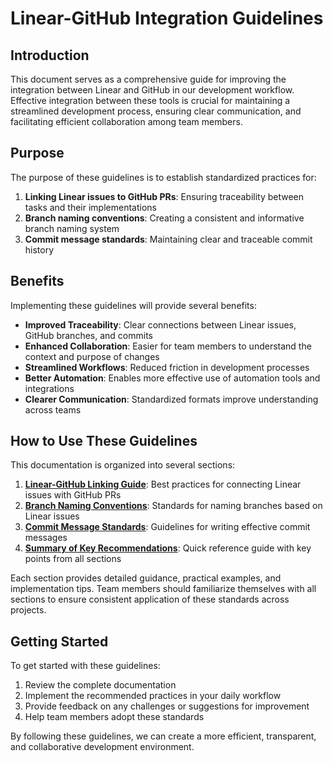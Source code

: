 # Linear-GitHub Integration Guidelines

## Introduction

This document serves as a comprehensive guide for improving the integration between Linear and GitHub in our development workflow. Effective integration between these tools is crucial for maintaining a streamlined development process, ensuring clear communication, and facilitating efficient collaboration among team members.

## Purpose

The purpose of these guidelines is to establish standardized practices for:

1. **Linking Linear issues to GitHub PRs**: Ensuring traceability between tasks and their implementations
2. **Branch naming conventions**: Creating a consistent and informative branch naming system
3. **Commit message standards**: Maintaining clear and traceable commit history

## Benefits

Implementing these guidelines will provide several benefits:

- **Improved Traceability**: Clear connections between Linear issues, GitHub branches, and commits
- **Enhanced Collaboration**: Easier for team members to understand the context and purpose of changes
- **Streamlined Workflows**: Reduced friction in development processes
- **Better Automation**: Enables more effective use of automation tools and integrations
- **Clearer Communication**: Standardized formats improve understanding across teams

## How to Use These Guidelines

This documentation is organized into several sections:

1. **[Linear-GitHub Linking Guide](01_linear_github_linking.md)**: Best practices for connecting Linear issues with GitHub PRs
2. **[Branch Naming Conventions](02_branch_naming_conventions.md)**: Standards for naming branches based on Linear issues
3. **[Commit Message Standards](03_commit_message_standards.md)**: Guidelines for writing effective commit messages
4. **[Summary of Key Recommendations](04_summary.md)**: Quick reference guide with key points from all sections

Each section provides detailed guidance, practical examples, and implementation tips. Team members should familiarize themselves with all sections to ensure consistent application of these standards across projects.

## Getting Started

To get started with these guidelines:

1. Review the complete documentation
2. Implement the recommended practices in your daily workflow
3. Provide feedback on any challenges or suggestions for improvement
4. Help team members adopt these standards

By following these guidelines, we can create a more efficient, transparent, and collaborative development environment.

